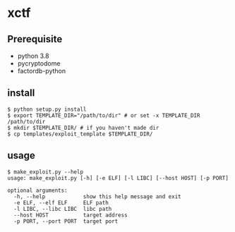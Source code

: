 # xctf

## Prerequisite

* python 3.8
* pycryptodome
* factordb-python

## install

```
$ python setup.py install
$ export TEMPLATE_DIR="/path/to/dir" # or set -x TEMPLATE_DIR /path/to/dir
$ mkdir $TEMPLATE_DIR/ # if you haven't made dir
$ cp templates/exploit_template $TEMPLATE_DIR/
```

## usage

```
$ make_exploit.py --help
usage: make_exploit.py [-h] [-e ELF] [-l LIBC] [--host HOST] [-p PORT]

optional arguments:
  -h, --help            show this help message and exit
  -e ELF, --elf ELF     ELF path
  -l LIBC, --libc LIBC  libc path
  --host HOST           target address
  -p PORT, --port PORT  target port
```